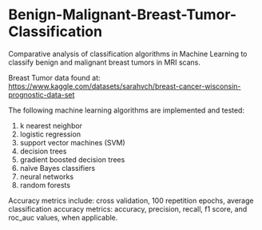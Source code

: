 # Benign-Malignant-Breast-Tumor-Classification
Comparative analysis of classification algorithms in Machine Learning to classify benign and malignant breast tumors in MRI scans.

Breast Tumor data found at: https://www.kaggle.com/datasets/sarahvch/breast-cancer-wisconsin-prognostic-data-set 

The following machine learning algorithms are implemented and tested:

1. k nearest neighbor
2. logistic regression
3. support vector machines (SVM)
4. decision trees
5. gradient boosted decision trees
6. naïve Bayes classifiers
7. neural networks
8. random forests

Accuracy metrics include: cross validation, 100 repetition epochs, average classification accuracy metrics: accuracy, precision, recall, f1 score,
and roc_auc values, when applicable.
